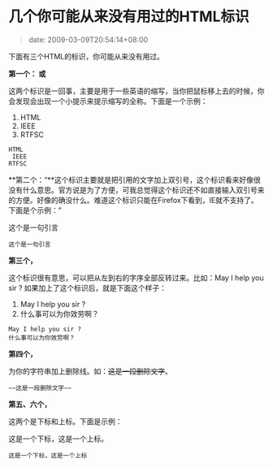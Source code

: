 # 几个你可能从来没有用过的HTML标识
>date: 2009-03-09T20:54:14+08:00


下面有三个HTML的标识，你可能从来没有用过。


**第一个：<abbr> 或 <acronym>**  

这两个标识是一回事，主要是用于一些英语的缩写，当你把鼠标移上去的时候，你会发现会出现一个小提示来提示缩写的全称。下面是一个示例：


1. HTML
2. IEEE
3. RTFSC



```
HTML 
 IEEE 
RTFSC

```


**第二个：<q>**这个标识主要就是把引用的文字加上双引号，这个标识看来好像很没有什么意思。官方说是为了方便，可我总觉得这个标识还不如直接输入双引号来的方便。好像的确没什么。难道这个标识只能在Firefox下看到，IE就不支持了。下面是个示例：


这个是一句引言



```
这个是一句引言

```

**第三个，<bdo>**  

这个标识很有意思，可以把从左到右的字序全部反转过来。比如：May I help you sir ? 如果加上了这个标识后，就是下面这个样子：


1. May I help you sir ?
2. 什么事可以为你效劳啊？



```
May I help you sir ?
什么事可以为你效劳啊？

```

**第四个，<del>**  

为你的字符串加上删除线。如：~~这是一段删除文字~~。



```
~~这是一段删除文字~~

```

**第五、六个，<sub><sup>**  

这两个是下标和上标。下面是示例：  

这是一个下标，这是一个上标。



```
这是一个下标，这是一个上标

```


